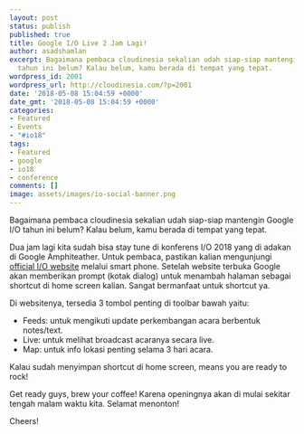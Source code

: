 ```yaml
---
layout: post
status: publish
published: true
title: Google I/O Live 2 Jam Lagi!
author: asadshamlan
excerpt: Bagaimana pembaca cloudinesia sekalian udah siap-siap mantengin Google I/O
  tahun ini belum? Kalau belum, kamu berada di tempat yang tepat.
wordpress_id: 2001
wordpress_url: http://cloudinesia.com/?p=2001
date: '2018-05-08 15:04:59 +0000'
date_gmt: '2018-05-08 15:04:59 +0000'
categories:
- Featured
- Events
- "#io18"
tags:
- Featured
- google
- io18
- conference
comments: []
image: assets/images/io-social-banner.png
---
```

<p>Bagaimana pembaca cloudinesia sekalian udah siap-siap mantengin Google I/O tahun ini belum? Kalau belum, kamu berada di tempat yang tepat.</p>
<p>Dua jam lagi kita sudah bisa stay tune di konferens I/O 2018 yang di adakan di Google Amphiteather. Untuk pembaca, pastikan kalian mengunjungi <a href="https://events.google.com/io">official I/O website</a> melalui smart phone. Setelah website terbuka Google akan memberikan prompt (kotak dialog) untuk menambah halaman sebagai shortcut di home screen kalian. Sangat bermanfaat untuk shortcut ya.</p>
<p>Di websitenya, tersedia 3 tombol penting di toolbar bawah yaitu:</p>
<ul>
<li>Feeds: untuk mengikuti update perkembangan acara berbentuk notes/text.</li>
<li>Live: untuk melihat broadcast acaranya secara live.</li>
<li>Map: untuk info lokasi penting selama 3 hari acara.</li>
</ul>
<p>Kalau sudah menyimpan shortcut di home screen, means you are ready to rock!</p>
<p>Get ready guys, brew your coffee! Karena openingnya akan di mulai sekitar tengah malam waktu kita. Selamat menonton!</p>
<p>Cheers!</p>
